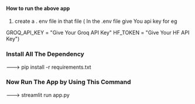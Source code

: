 ####  How to run the  above app 
1) create a . env file in that file  (
   In the .env file give  You api key for eg
   
GROQ_API_KEY = "Give Your Groq API Key"
HF_TOKEN = "Give Your HF API Key")

### Install All The Dependency 
---> pip  install -r requirements.txt
###  Now Run The App by Using This Command 
---> streamlit run app.py
